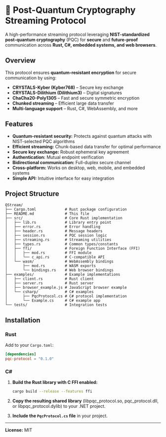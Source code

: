 # 🚀 Post-Quantum Cryptography Streaming Protocol

A high-performance streaming protocol leveraging **NIST-standardized post-quantum cryptography** (PQC) for **secure** and **future-proof** communication across **Rust, C#, embedded systems, and web browsers**.

## Overview  

This protocol ensures **quantum-resistant encryption** for secure communication by using:  
- **CRYSTALS-Kyber (Kyber768)** – Secure key exchange  
- **CRYSTALS-Dilithium (Dilithium3)** – Digital signatures  
- **ChaCha20-Poly1305** – Fast and secure symmetric encryption  
- **Chunked streaming** – Efficient large data transfer  
- **Multi-language support** – Rust, C#, WebAssembly, and more  

## Features  

- **Quantum-resistant security:** Protects against quantum attacks with NIST-selected PQC algorithms  
- **Efficient streaming:** Chunk-based data transfer for optimal performance  
- **Secure key exchange:** Robust ephemeral key agreement  
- **Authentication:** Mutual endpoint verification  
- **Bidirectional communication:** Full-duplex secure channel  
- **Cross-platform:** Works on desktop, web, mobile, and embedded systems  
- **Simple API:** Intuitive interface for easy integration  

## Project Structure  

```
QStream/
├── Cargo.toml             # Rust package configuration
├── README.md              # This file
├── src/                   # Core Rust implementation
│   ├── lib.rs             # Library entry point
│   ├── error.rs           # Error handling
│   ├── header.rs          # Message headers
│   ├── session.rs         # PQC session logic
│   ├── streaming.rs       # Streaming utilities
│   ├── types.rs           # Common types/constants
│   ├── ffi/               # Foreign Function Interface (FFI)
│   │   ├── mod.rs         # FFI module
│   │   └── c_api.rs       # C-compatible API
│   └── wasm/              # WebAssembly bindings
│       ├── mod.rs         # WASM exports
│       └── bindings.rs    # Web browser bindings
├── examples/              # Example implementations
│   ├── client.rs          # Rust client
│   ├── server.rs          # Rust server
│   ├── browser_example.js # JavaScript browser example
│   └── csharp/            # C# examples
│       ├── PqcProtocol.cs # C# protocol implementation
│       └── Example.cs     # C# example app
└── tests/                 # Integration tests
```

## Installation  

### Rust  

Add to your `Cargo.toml`:  

```toml
[dependencies]
pqc-protocol = "0.1.0"
```

### C#  

1. **Build the Rust library with C FFI enabled:**  
   ```sh
   cargo build --release --features ffi
   ```

2. **Copy the resulting shared library** (libpqc_protocol.so, pqc_protocol.dll, or libpqc_protocol.dylib) to your .NET project.

3. **Include the `PqcProtocol.cs` file** in your project.

---

**License:** MIT
